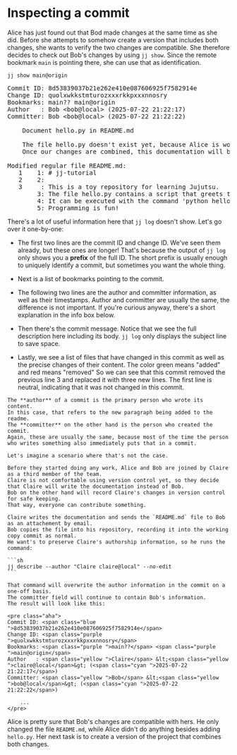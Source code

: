 # Inspecting a commit

Alice has just found out that Bod made changes at the same time as she did.
Before she attempts to somehow create a version that includes both changes, she wants to verify the two changes are compatible.
She therefore decides to check out Bob's changes by using `jj show`.
Since the remote bookmark `main` is pointing there, she can use that as identification.

```
jj show main@origin
```

<!-- generated by aha script -->
<pre class="aha">
Commit ID: <span class="blue ">8d53839037b21e262e410e087606925f7582914e</span>
Change ID: <span class="purple ">quolxwkkstmturozxxxrkkpxxxnnosry</span>
Bookmarks: <span class="purple ">main??</span> <span class="purple ">main@origin</span>
Author   : <span class="yellow ">Bob</span> &lt;<span class="yellow ">bob@local</span>&gt; (<span class="cyan ">2025-07-22 21:22:17</span>)
Committer: <span class="yellow ">Bob</span> &lt;<span class="yellow ">bob@local</span>&gt; (<span class="cyan ">2025-07-22 21:22:22</span>)

    Document hello.py in README.md

    The file hello.py doesn't exist yet, because Alice is working on that.
    Once our changes are combined, this documentation will be accurate.

<span class="yellow ">Modified regular file README.md:</span>
<span class="red ">   1</span> <span class="green ">   1</span>: # jj-tutorial
<span class="red ">   2</span> <span class="green ">   2</span>: 
<span class="red ">   3</span>     : <span class="underline "></span><span class="underline red ">This</span><span class="red "> </span><span class="underline red ">is</span><span class="red "> a </span><span class="underline red ">toy</span><span class="red "> </span><span class="underline red ">repository</span><span class="red "> </span><span class="underline red ">for</span><span class="red "> </span><span class="underline red ">learning</span><span class="red "> </span><span class="underline red ">Jujutsu</span><span class="red ">.</span>
     <span class="green ">   3</span>: <span class="underline "></span><span class="underline green ">The</span><span class="green "> </span><span class="underline green ">file</span><span class="green "> </span><span class="underline green ">hello.py contains </span><span class="green ">a </span><span class="underline green ">script</span><span class="green "> </span><span class="underline green ">that</span><span class="green "> </span><span class="underline green ">greets</span><span class="green "> </span><span class="underline green ">the</span><span class="green "> </span><span class="underline green ">world</span><span class="green ">.</span>
     <span class="green ">   4</span>: <span class="underline "></span><span class="underline green ">It can be executed with the command 'python hello.py'.</span><span class="green "></span>
     <span class="green ">   5</span>: <span class="underline "></span><span class="underline green ">Programming is fun!</span><span class="green "></span>
</pre>

There's a lot of useful information here that `jj log` doesn't show.
Let's go over it one-by-one:

- The first two lines are the commit ID and change ID.
  We've seen them already, but these ones are longer!
  That's because the output of `jj log` only shows you a **prefix** of the full ID.
  The short prefix is usually enough to uniquely identify a commit, but sometimes you want the whole thing.

- Next is a list of bookmarks pointing to the commit.

- The following two lines are the author and committer information, as well as their timestamps.
  Author and committer are usually the same, the difference is not important.
  If you're curious anyway, there's a short explanation in the info box below.

- Then there's the commit message.
  Notice that we see the full description here including its body.
  `jj log` only displays the subject line to save space.

- Lastly, we see a list of files that have changed in this commit as well as the precise changes of their content.
  The color green means "added" and red means "removed"
  So we can see that this commit removed the previous line 3 and replaced it with three new lines.
  The first line is neutral, indicating that it was not changed in this commit.

````admonish info title="The difference between author and committer" collapsible=true
The **author** of a commit is the primary person who wrote its content.
In this case, that refers to the new paragraph being added to the readme.
The **committer** on the other hand is the person who created the commit.
Again, these are usually the same, because most of the time the person who writes something also immediately puts that in a commit.

Let's imagine a scenario where that's not the case.

Before they started doing any work, Alice and Bob are joined by Claire as a third member of the team.
Claire is not comfortable using version control yet, so they decide that Claire will write the documentation instead of Bob.
Bob on the other hand will record Claire's changes in version control for safe keeping.
That way, everyone can contribute something.

Claire writes the documentation and sends the `README.md` file to Bob as an attachement by email.
Bob copies the file into his repository, recording it into the working copy commit as normal.
He want's to preserve Claire's authorship information, so he runs the command:

```sh
jj describe --author "Claire claire@local" --no-edit
```

That command will overwrite the author information in the commit on a one-off basis.
The committer field will continue to contain Bob's information.
The result will look like this:

<pre class="aha">
Commit ID: <span class="blue ">8d53839037b21e262e410e087606925f7582914e</span>
Change ID: <span class="purple ">quolxwkkstmturozxxxrkkpxxxnnosry</span>
Bookmarks: <span class="purple ">main??</span> <span class="purple ">main@origin</span>
Author   : <span class="yellow ">Claire</span> &lt;<span class="yellow ">claire@local</span>&gt; (<span class="cyan ">2025-07-22 21:22:17</span>)
Committer: <span class="yellow ">Bob</span> &lt;<span class="yellow ">bob@local</span>&gt; (<span class="cyan ">2025-07-22 21:22:22</span>)

    ...
</pre>
````

Alice is pretty sure that Bob's changes are compatible with hers.
He only changed the file `README.md`, while Alice didn't do anything besides adding `hello.py`.
Her next task is to create a version of the project that combines both changes.
